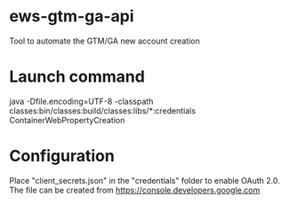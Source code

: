 # ews-gtm-ga-api
Tool to automate the GTM/GA new account creation

# Launch command
java -Dfile.encoding=UTF-8 -classpath classes:bin/classes:build/classes:libs/*:credentials ContainerWebPropertyCreation

# Configuration
Place "client_secrets.json" in the "credentials" folder to enable OAuth 2.0.
The file can be created from https://console.developers.google.com


